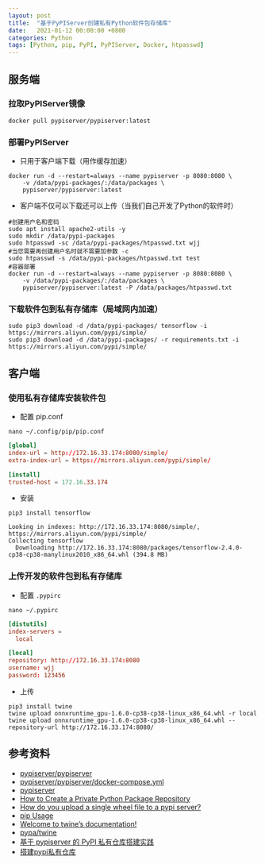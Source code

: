 ```yaml
---
layout: post
title:  "基于PyPIServer创建私有Python软件包存储库"
date:   2021-01-12 00:00:00 +0800
categories: Python
tags: [Python, pip, PyPI, PyPIServer, Docker, htpasswd]
---
```


## 服务端
### 拉取PyPIServer镜像
```shell
docker pull pypiserver/pypiserver:latest
```

### 部署PyPIServer
* 只用于客户端下载（用作缓存加速）
```shell
docker run -d --restart=always --name pypiserver -p 8080:8080 \
    -v /data/pypi-packages/:/data/packages \
    pypiserver/pypiserver:latest
```

* 客户端不仅可以下载还可以上传（当我们自己开发了Python的软件时）
```shell
#创建用户名和密码
sudo apt install apache2-utils -y
sudo mkdir /data/pypi-packages
sudo htpasswd -sc /data/pypi-packages/htpasswd.txt wjj
#当您需要再创建用户名时就不需要加参数 -c
sudo htpasswd -s /data/pypi-packages/htpasswd.txt test
#容器部署
docker run -d --restart=always --name pypiserver -p 8080:8080 \
    -v /data/pypi-packages/:/data/packages \
    pypiserver/pypiserver:latest -P /data/packages/htpasswd.txt
```

### 下载软件包到私有存储库（局域网内加速）
```shell
sudo pip3 download -d /data/pypi-packages/ tensorflow -i https://mirrors.aliyun.com/pypi/simple/
sudo pip3 download -d /data/pypi-packages/ -r requirements.txt -i https://mirrors.aliyun.com/pypi/simple/

```

## 客户端
### 使用私有存储库安装软件包
* 配置 pip.conf
```shell
nano ~/.config/pip/pip.conf
```
```conf
[global]
index-url = http://172.16.33.174:8080/simple/
extra-index-url = https://mirrors.aliyun.com/pypi/simple/

[install]
trusted-host = 172.16.33.174
```

* 安装
```shell
pip3 install tensorflow
```
```
Looking in indexes: http://172.16.33.174:8080/simple/, https://mirrors.aliyun.com/pypi/simple/
Collecting tensorflow
  Downloading http://172.16.33.174:8080/packages/tensorflow-2.4.0-cp38-cp38-manylinux2010_x86_64.whl (394.8 MB)
```

### 上传开发的软件包到私有存储库
* 配置 ```.pypirc```
```shell
nano ~/.pypirc
```
```conf
[distutils]
index-servers =
  local

[local]
repository: http://172.16.33.174:8080
username: wjj
password: 123456
```

* 上传
```shell
pip3 install twine
twine upload onnxruntime_gpu-1.6.0-cp38-cp38-linux_x86_64.whl -r local
twine upload onnxruntime_gpu-1.6.0-cp38-cp38-linux_x86_64.whl --repository-url http://172.16.33.174:8080/
```

## 参考资料
* [pypiserver/pypiserver](https://github.com/pypiserver/pypiserver)
* [pypiserver/pypiserver/docker-compose.yml](https://github.com/pypiserver/pypiserver/blob/master/docker-compose.yml)
* [pypiserver](https://pypi.org/project/pypiserver/)
* [How to Create a Private Python Package Repository](https://www.linode.com/docs/guides/how-to-create-a-private-python-package-repository/)
* [How do you upload a single wheel file to a pypi server?](https://stackoverflow.com/questions/51635611/how-do-you-upload-a-single-wheel-file-to-a-pypi-server)
* [pip Usage](https://pip.pypa.io/en/stable/reference/pip/)
* [Welcome to twine’s documentation!](https://twine.readthedocs.io/en/latest/)
* [pypa/twine](https://github.com/pypa/twine)
* [基于 pypiserver 的 PyPI 私有仓库搭建实践](https://www.jianshu.com/p/c260b59cd3d0)
* [搭建pypi私有仓库](https://www.cnblogs.com/-wenli/p/13994155.html)
